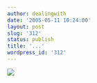 ```yaml
---
author: dealingwith
date: '2005-05-11 10:24:00'
layout: post
slug: '312'
status: publish
title: '...'
wordpress_id: '312'
---
```


![][1]

   [1]: http://us.st5.yimg.com/store1.yimg.com/I/demotivators_1843_17346452


